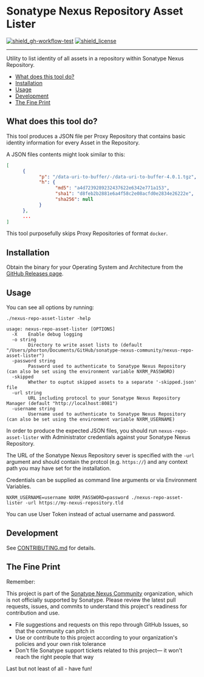 # Sonatype Nexus Repository Asset Lister

<!-- Badges Section -->
[![shield_gh-workflow-test]][link_gh-workflow-test]
[![shield_license]][license_file]
<!-- Add other badges or shields as appropriate -->

---

Utility to list identity of all assets in a repository within Sonatype Nexus Repository.

- [What does this tool do?](#what-does-this-tool-do)
- [Installation](#installation)
- [Usage](#usage)
- [Development](#development)
- [The Fine Print](#the-fine-print)

## What does this tool do?

This tool produces a JSON file per Proxy Repository that contains basic identity information for every Asset in the Repository.

A JSON files contents might look similar to this:

```json
[
      {
            "p": "/data-uri-to-buffer/-/data-uri-to-buffer-4.0.1.tgz",
            "h": {
                  "md5": "a4d7239289232437622e6342e771a153",
                  "sha1": "d8feb2b2881e6a4f58c2e08acfd0e2834e26222e",
                  "sha256": null
            }
      },
      ...
]
```

This tool purposefully skips Proxy Repositories of format `docker`.

## Installation

Obtain the binary for your Operating System and Architecture from the [GitHub Releases page](https://github.com/sonatype-nexus-community/nexus-repo-asset-lister/releases).

## Usage

You can see all options by running:

```
./nexus-repo-asset-lister -help

usage: nexus-repo-asset-lister [OPTIONS]
  -X    Enable debug logging
  -o string
        Directory to write asset lists to (default "/Users/phorton/Documents/GitHub/sonatype-nexus-community/nexus-repo-asset-lister")
  -password string
        Password used to authenticate to Sonatype Nexus Repository (can also be set using the environment variable NXRM_PASSWORD)
  -skipped
        Whether to ouptut skipped assets to a separate '-skipped.json' file
  -url string
        URL including protocol to your Sonatype Nexus Repository Manager (default "http://localhost:8081")
  -username string
        Username used to authenticate to Sonatype Nexus Repository (can also be set using the environment variable NXRM_USERNAME)
```

In order to produce the expected JSON files, you should run `nexus-repo-asset-lister` with Administrator credentials against your Sonatype Nexus Repository.

The URL of the Sonatype Nexus Repository sever is specified with the `-url` argument and should contain the protcol (e.g. `https://`) and any context path you may have set for the installation.

Credentials can be supplied as command line arguments or via Environment Variables.

```
NXRM_USERNAME=username NXRM_PASSWORD=password ./nexus-repo-asset-lister -url https://my-nexus-repository.tld
```

You can use User Token instead of actual username and password.

## Development

See [CONTRIBUTING.md](./CONTRIBUTING.md) for details.

## The Fine Print

Remember:

This project is part of the [Sonatype Nexus Community](https://github.com/sonatype-nexus-community) organization, which is not officially supported by Sonatype. Please review the latest pull requests, issues, and commits to understand this project's readiness for contribution and use.

* File suggestions and requests on this repo through GitHub Issues, so that the community can pitch in
* Use or contribute to this project according to your organization's policies and your own risk tolerance
* Don't file Sonatype support tickets related to this project— it won't reach the right people that way

Last but not least of all - have fun!

<!-- Links Section -->
[shield_gh-workflow-test]: https://img.shields.io/github/actions/workflow/status/sonatype-nexus-community/nexus-repo-asset-lister/build.yml?branch=main&logo=GitHub&logoColor=white "build"
[shield_license]: https://img.shields.io/github/license/sonatype-nexus-community/nexus-repo-asset-lister?logo=open%20source%20initiative&logoColor=white "license"

[link_gh-workflow-test]: https://github.com/sonatype-nexus-community/nexus-repo-asset-lister/actions/workflows/build.yml?query=branch%3Amain
[license_file]: https://github.com/sonatype-nexus-community/nexus-repo-asset-lister/blob/main/LICENSE